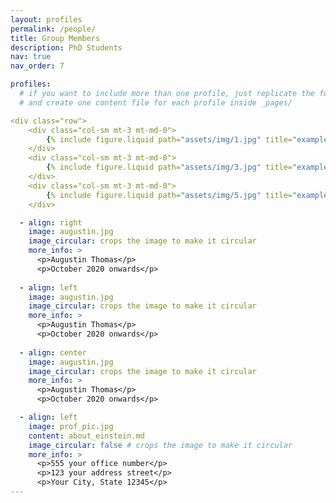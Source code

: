 ```yaml
---
layout: profiles
permalink: /people/
title: Group Members
description: PhD Students
nav: true
nav_order: 7

profiles:
  # if you want to include more than one profile, just replicate the following block
  # and create one content file for each profile inside _pages/

<div class="row">
    <div class="col-sm mt-3 mt-md-0">
        {% include figure.liquid path="assets/img/1.jpg" title="example image" class="img-fluid rounded z-depth-1" %}
    </div>
    <div class="col-sm mt-3 mt-md-0">
        {% include figure.liquid path="assets/img/3.jpg" title="example image" class="img-fluid rounded z-depth-1" %}
    </div>
    <div class="col-sm mt-3 mt-md-0">
        {% include figure.liquid path="assets/img/5.jpg" title="example image" class="img-fluid rounded z-depth-1" %}
    </div>

  - align: right
    image: augustin.jpg
    image_circular: crops the image to make it circular
    more_info: >
      <p>Augustin Thomas</p>
      <p>October 2020 onwards</p>
  
  - align: left
    image: augustin.jpg
    image_circular: crops the image to make it circular
    more_info: >
      <p>Augustin Thomas</p>
      <p>October 2020 onwards</p>
      
  - align: center
    image: augustin.jpg
    image_circular: crops the image to make it circular
    more_info: >
      <p>Augustin Thomas</p>
      <p>October 2020 onwards</p>

  - align: left
    image: prof_pic.jpg
    content: about_einstein.md
    image_circular: false # crops the image to make it circular
    more_info: >
      <p>555 your office number</p>
      <p>123 your address street</p>
      <p>Your City, State 12345</p>
---
```

